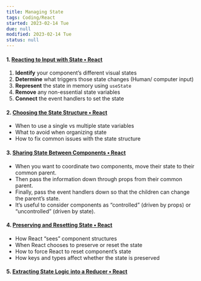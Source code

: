 ```yaml
---
title: Managing State
tags: Coding/React
started: 2023-02-14 Tue
due: null
modified: 2023-02-14 Tue
status: null
---
```

#### 1. [Reacting to Input with State • React](https://beta.reactjs.org/learn/reacting-to-input-with-state)
1.  **Identify** your component’s different visual states
2.  **Determine** what triggers those state changes (Human/ computer input)
3.  **Represent** the state in memory using `useState`
4.  **Remove** any non-essential state variables
5.  **Connect** the event handlers to set the state
#### 2. [Choosing the State Structure • React](https://beta.reactjs.org/learn/choosing-the-state-structure)
-   When to use a single vs multiple state variables
-   What to avoid when organizing state
-   How to fix common issues with the state structure
#### 3. [Sharing State Between Components • React](https://beta.reactjs.org/learn/sharing-state-between-components#recap)
-   When you want to coordinate two components, move their state to their common parent.
-   Then pass the information down through props from their common parent.
-   Finally, pass the event handlers down so that the children can change the parent’s state.
-   It’s useful to consider components as “controlled” (driven by props) or “uncontrolled” (driven by state).
#### 4. [Preserving and Resetting State • React](https://beta.reactjs.org/learn/preserving-and-resetting-state)
-   How React “sees” component structures
-   When React chooses to preserve or reset the state
-   How to force React to reset component’s state
-   How keys and types affect whether the state is preserved
#### 5. [Extracting State Logic into a Reducer • React](https://beta.reactjs.org/learn/extracting-state-logic-into-a-reducer)